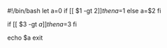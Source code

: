 #!/bin/bash
let a=0
if [[ $1 -gt $2 ]]
then a=$1
else a=$2
fi

if [[ $3 -gt $a ]]
then a=$3
fi

echo $a
exit
